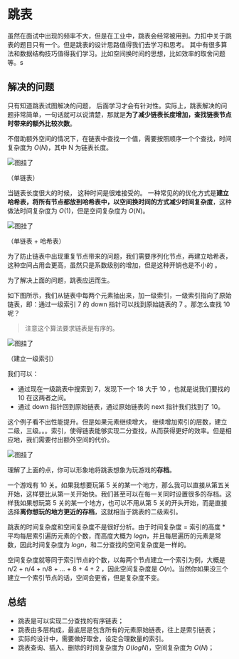 # 跳表

虽然在面试中出现的频率不大，但是在工业中，跳表会经常被用到。力扣中关于跳表的题目只有一个。但是跳表的设计思路值得我们去学习和思考。 其中有很多算法和数据结构技巧值得我们学习。比如空间换时间的思想，比如效率的取舍问题等。s

## 解决的问题

只有知道跳表试图解决的问题， 后面学习才会有针对性。实际上，跳表解决的问题非常简单，一句话就可以说清楚，那就是**为了减少链表长度增加，查找链表节点时带来的额外比较次数**。

不借助额外空间的情况下，在链表中查找一个值，需要按照顺序一个个查找，时间复杂度为 $O(N)$，其中 N 为链表长度。

![图挂了](https://camo.githubusercontent.com/5fa05db7f2e935ba3e922a5eeca2a871be8e63b692ad338a7c15a899cf8eac65/68747470733a2f2f747661312e73696e61696d672e636e2f6c617267652f30303753385a496c6c7931676736796e6e39656b6e6a33317473303577676e352e6a7067)

（单链表）

当链表长度很大的时候， 这种时间是很难接受的。 一种常见的的优化方式是**建立哈希表，将所有节点都放到哈希表中，以空间换时间的方式减少时间复杂度**，这种做法时间复杂度为 $O(1)$，但是空间复杂度为 $O(N)$。

![图挂了](https://camo.githubusercontent.com/3fcd7e7cb254b9d56843d2bf9220dc895b0bef9c3bbc42b84f5fc4f215cab842/68747470733a2f2f747661312e73696e61696d672e636e2f6c617267652f30303753385a496c6c7931676736797364316733346a3331376f306c756e30642e6a7067)

（单链表 + 哈希表）

为了防止链表中出现重复节点带来的问题，我们需要序列化节点，再建立哈希表，这种空间占用会更高，虽然只是系数级别的增加，但是这种开销也是不小的 。

为了解决上面的问题，跳表应运而生。

如下图所示，我们从链表中每两个元素抽出来，加一级索引，一级索引指向了原始链表，即：通过一级索引 7 的 down 指针可以找到原始链表的 7 。那怎么查找 10 呢？

>   注意这个算法要求链表是有序的。

![图挂了](https://camo.githubusercontent.com/6c90efd18a4867fb7a495bc1fe58cbc28a10cc3a29e7375519063d6395dcad40/68747470733a2f2f747661312e73696e61696d672e636e2f6c617267652f30303753385a496c6c7931676736797a62677864636a33323334306b756e32742e6a7067)

（建立一级索引）

我们可以：

-   通过现在一级跳表中搜索到 7，发现下一个 18 大于 10 ，也就是说我们要找的 10 在这两者之间。
-   通过 down 指针回到原始链表，通过原始链表的 next 指针我们找到了 10。

这个例子看不出性能提升。但是如果元素继续增大， 继续增加索引的层数，建立二级，三级。。。索引，使得链表能够实现二分查找，从而获得更好的效率。但是相应地，我们需要付出额外空间的代价。

![图挂了](https://camo.githubusercontent.com/a45de2f21c38945931da35ef81153d017952d23c73ed35767d0420bb016fde1f/68747470733a2f2f747661312e73696e61696d672e636e2f6c617267652f30303753385a496c6c79316767367a346f6f7676326a333175393075306e35302e6a7067)

理解了上面的点，你可以形象地将跳表想象为玩游戏的**存档**。

一个游戏有 10 关。如果我想要玩第 5 关的某一个地方，那么我可以直接从第五关开始，这样要比从第一关开始快。我们甚至可以在每一关同时设置很多的存档。这样我如果想玩第 5 关的某一个地方，也可以不用从第 5 关的开头开始，而是直接选择**离你想玩的地方更近的存档**，这就相当于跳表的二级索引。

跳表的时间复杂度和空间复杂度不是很好分析。由于时间复杂度 = 索引的高度 * 平均每层索引遍历元素的个数，而高度大概为 $logn$，并且每层遍历的元素是常数，因此时间复杂度为 $logn$，和二分查找的空间复杂度是一样的。

空间复杂度就等同于索引节点的个数，以每两个节点建立一个索引为例，大概是 n/2 + n/4 + n/8 + … + 8 + 4 + 2 ，因此空间复杂度是 $O(n)$。当然你如果没三个建立一个索引节点的话，空间会更省，但是复杂度不变。

## 总结

-   跳表是可以实现二分查找的有序链表；
-   跳表由多层构成，最底层是包含所有的元素原始链表，往上是索引链表；
-   实际的设计中，需要做好取舍，设定合理数量的索引。
-   跳表查询、插入、删除的时间复杂度为 $O(log N)$，空间复杂度为 $O(N)$；